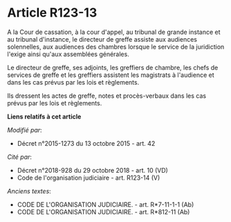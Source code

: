 # Article R123-13

A la Cour de cassation, à la cour d'appel, au tribunal de grande instance et au tribunal d'instance, le directeur de greffe
assiste aux audiences solennelles, aux audiences des chambres lorsque le service de la juridiction l'exige ainsi qu'aux
assemblées générales.

Le directeur de greffe, ses adjoints, les greffiers de chambre, les chefs de services de greffe et les greffiers assistent
les magistrats à l'audience et dans les cas prévus par les lois et règlements.

Ils dressent les actes de greffe, notes et procès-verbaux dans les cas prévus par les lois et règlements.

**Liens relatifs à cet article**

_Modifié par_:

  - Décret n°2015-1273 du 13 octobre 2015 - art. 42

_Cité par_:

  - Décret n°2018-928 du 29 octobre 2018 - art. 10 (VD)
  - Code de l'organisation judiciaire - art. R123-14 (V)

_Anciens textes_:

  - CODE DE L'ORGANISATION JUDICIAIRE. - art. R*7-11-1-1 (Ab)
  - CODE DE L'ORGANISATION JUDICIAIRE. - art. R*812-11 (Ab)
